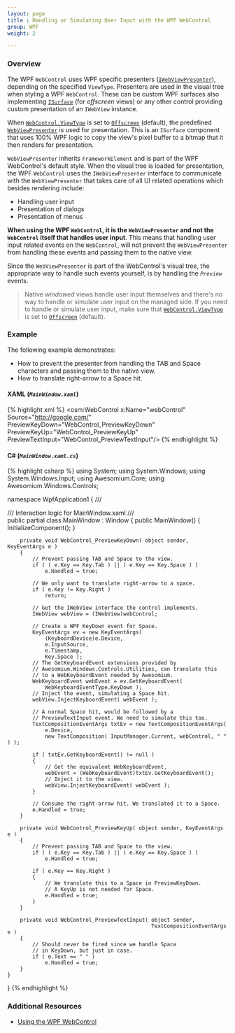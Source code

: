 ```yaml
---
layout: page
title : Handling or Simulating User Input with the WPF WebControl
group: WPF
weight: 2

---
```


### Overview

The WPF `WebControl` uses WPF specific presenters ([`IWebViewPresenter`](http://docs.awesomium.net/?tc=T_Awesomium_Core_IWebViewPresenter)), depending on the specified `ViewType`. Presenters are used in the visual tree when styling a WPF `WebControl`. These can be custom WPF surfaces also implementing [`ISurface`](http://docs.awesomium.net/?tc=T_Awesomium_Core_ISurface) (for *offscreen* views) or any other control providing custom presentation of an `IWebView` instance.

When [`WebControl.ViewType`](http://docs.awesomium.net/?tc=P_Awesomium_Windows_Controls_WebControl_ViewType) is set to [`Offscreen`](http://docs.awesomium.net/?tc=T_Awesomium_Core_WebViewType) (default), the predefined [`WebViewPresenter`](http://docs.awesomium.net/?tc=T_Awesomium_Windows_Controls_WebViewPresenter) is used for presentation. This is an `ISurface` component that uses 100% WPF logic to copy the view's pixel buffer to a bitmap that it then renders for presentation.

`WebViewPresenter` inherits `FrameworkElement` and is part of the WPF WebControl's default style. When the visual tree is loaded for presentation, the WPF `WebControl` uses  the `IWebViewPresenter` interface to communicate with the `WebViewPresenter` that takes care of all UI related operations which besides rendering include:

* Handling user input
* Presentation of dialogs
* Presentation of menus

**When using the WPF `WebControl`, it is the `WebViewPresenter` and not the `WebControl` itself that handles user input**. This means that handling user input related events on the `WebControl`, will not prevent the `WebViewPresenter` from handling these events and passing them to the native view.

Since the `WebViewPresenter` is part of the WebControl's visual tree, the appropriate way to handle such events yourself, is by handling the *`Preview`* events.

> Native *windowed* views handle user input themselves and there's no way to handle or simulate user input on the managed side. If you need to handle or simulate user input, make sure that [`WebControl.ViewType`](http://docs.awesomium.net/?tc=P_Awesomium_Windows_Controls_WebControl_ViewType) is set to [`Offscreen`](http://docs.awesomium.net/?tc=T_Awesomium_Core_WebViewType) (default).

### Example

The following example demonstrates:

* How to prevent the presenter from handling the TAB and Space characters and passing them to the native view. 
* How to translate right-arrow to a Space hit.

#### XAML (*`MainWindow.xaml`*)

{% highlight xml %}
<Window 
    x:Class="WpfApplication1.MainWindow" 
    xmlns="http://schemas.microsoft.com/winfx/2006/xaml/presentation" 
    xmlns:x="http://schemas.microsoft.com/winfx/2006/xaml" 
    xmlns:osm="http://schemas.awesomium.com/winfx" 
    Title="MainWindow" 
    Height="480" 
    Width="640">
    <Grid>
        <osm:WebControl
            x:Name="webControl"
            Source="http://google.com/" 
            PreviewKeyDown="WebControl_PreviewKeyDown" 
            PreviewKeyUp="WebControl_PreviewKeyUp" 
            PreviewTextInput="WebControl_PreviewTextInput"/>
    </Grid>
</Window>
{% endhighlight %}

#### C#  (*`MainWindow.xaml.cs`*)

{% highlight csharp %}
using System;
using System.Windows;
using System.Windows.Input;
using Awesomium.Core;
using Awesomium.Windows.Controls;

namespace WpfApplication1
{
    /// <summary>
    /// Interaction logic for MainWindow.xaml
    /// </summary>
    public partial class MainWindow : Window
    {
        public MainWindow()
        {
            InitializeComponent();
        }

        private void WebControl_PreviewKeyDown( object sender, KeyEventArgs e )
        {
            // Prevent passing TAB and Space to the view.
            if ( ( e.Key == Key.Tab ) || ( e.Key == Key.Space ) )
                e.Handled = true;

            // We only want to translate right-arrow to a space.
            if ( e.Key != Key.Right )
                return;

            // Get the IWebView interface the control implements.
            IWebView webView = (IWebView)webControl;

            // Create a WPF KeyDown event for Space.
            KeyEventArgs ev = new KeyEventArgs( 
                (KeyboardDevice)e.Device, 
                e.InputSource, 
                e.Timestamp, 
                Key.Space );
            // The GetKeyboardEvent extensions provided by
            // Awesomium.Windows.Controls.Utilities, can translate this 
            // to a WebKeyboardEvent needed by Awesomium.
            WebKeyboardEvent webEvent = ev.GetKeyboardEvent( 
                WebKeyboardEventType.KeyDown );
            // Inject the event, simulating a Space hit.
            webView.InjectKeyboardEvent( webEvent );

            // A normal Space hit, would be followed by a 
            // PreviewTextInput event. We need to simulate this too.
            TextCompositionEventArgs txtEv = new TextCompositionEventArgs( 
                e.Device, 
                new TextComposition( InputManager.Current, webControl, " " ) );

            if ( txtEv.GetKeyboardEvent() != null )
            {
                // Get the equivalent WebKeyboardEvent.
                webEvent = (WebKeyboardEvent)txtEv.GetKeyboardEvent();
                // Inject it to the view.
                webView.InjectKeyboardEvent( webEvent );
            }

            // Consume the right-arrow hit. We translated it to a Space.
            e.Handled = true;
        }

        private void WebControl_PreviewKeyUp( object sender, KeyEventArgs e )
        {
            // Prevent passing TAB and Space to the view.
            if ( ( e.Key == Key.Tab ) || ( e.Key == Key.Space ) )
                e.Handled = true;

            if ( e.Key == Key.Right )
            {
                // We translate this to a Space in PreviewKeyDown.
                // A KeyUp is not needed for Space.
                e.Handled = true;
            }
        }

        private void WebControl_PreviewTextInput( object sender, 
                                                  TextCompositionEventArgs e )
        {
            // Should never be fired since we handle Space
            // in KeyDown, but just in case.
            if ( e.Text == " " )
                e.Handled = true;
        }
    }
}
{% endhighlight %}

### Additional Resources

* [Using the WPF WebControl](../wpf/webcontrol.html)

